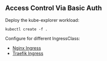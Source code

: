 ## Access Control Via Basic Auth

Deploy the kube-explorer workload:

```
kubectl create -f .
```

Configure for different IngressClass:

- [Nginx Ingress](./nginx-auth)
- [Traefik Ingress](./traefik-v2-auth)
